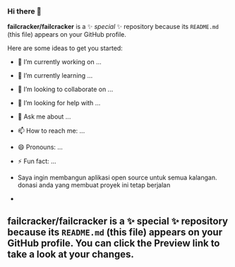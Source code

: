 ### Hi there 👋


**failcracker/failcracker** is a ✨ _special_ ✨ repository because its `README.md` (this file) appears on your GitHub profile.

Here are some ideas to get you started:

- 🔭 I’m currently working on ...
- 🌱 I’m currently learning ...
- 👯 I’m looking to collaborate on ...
- 🤔 I’m looking for help with ...
- 💬 Ask me about ...
- 📫 How to reach me: ...
- 😄 Pronouns: ...
- ⚡ Fun fact: ...


- Saya ingin membangun aplikasi open source untuk semua kalangan. donasi anda yang membuat proyek ini tetap berjalan
-
failcracker/failcracker is a ✨ special ✨ repository because its `README.md` (this file) appears on your GitHub profile.
You can click the Preview link to take a look at your changes.
-

